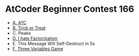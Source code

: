 # AtCoder Beginner Contest 166

- [A. A?C](https://github.com/wingkwong/atcoder/tree/master/abc166/A.cpp)
- [B. Trick or Treat](https://github.com/wingkwong/atcoder/tree/master/abc166/B.cpp)
- C. Peaks
- [D. I hate Factorization](https://github.com/wingkwong/atcoder/tree/master/abc166/D.cpp)
- E. This Message Will Self-Destruct in 5s
- [F. Three Variables Game](https://github.com/wingkwong/atcoder/tree/master/abc166/F.cpp)